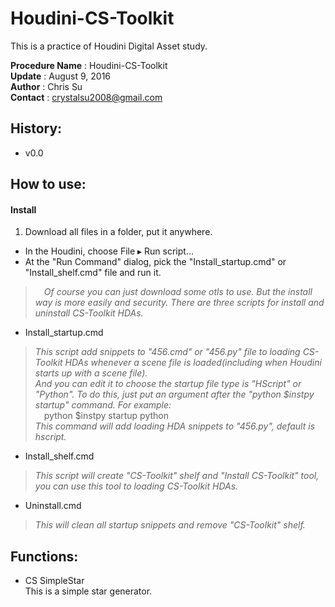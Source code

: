 # Houdini-CS-Toolkit
This is a practice of Houdini Digital Asset study.

__Procedure Name__ : Houdini-CS-Toolkit<br>
__Update__ : August 9, 2016<br>
__Author__ : Chris Su<br>
__Contact__ : crystalsu2008@gmail.com<br>

## History:
* v0.0

## How to use:
#### Install
1. Download all files in a folder, put it anywhere.
* In the Houdini, choose File ▸ Run script...
* At the "Run Command" dialog, pick the "Install_startup.cmd" or "Install_shelf.cmd" file and run it.

>&emsp;*Of course you can just download some otls to use.
But the install way is more easily and security.
There are three scripts for install and uninstall CS-Toolkit HDAs.*

* Install_startup.cmd<br>
>*This script add snippets to "456.cmd" or "456.py" file to loading CS-Toolkit HDAs whenever a scene file is loaded(including when Houdini starts up with a scene file).<br>
And you can edit it to choose the startup file type is "HScript" or "Python". To do this, just put an argument after the "python $instpy startup" command. For example:*<br>
&emsp;python $instpy startup python<br>
*This command will add loading HDA snippets to "456.py", default is hscript.*
* Install_shelf.cmd<br>
>*This script will create "CS-Toolkit" shelf and "Install CS-Toolkit" tool, you can use this tool to loading CS-Toolkit HDAs.*
* Uninstall.cmd<br>
>*This will clean all startup snippets and remove "CS-Toolkit" shelf.*

## Functions:
* CS SimpleStar<br>
This is a simple star generator.
